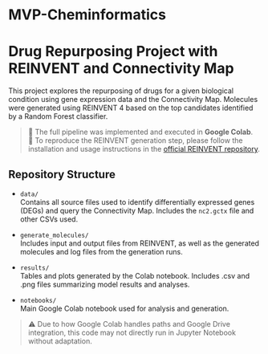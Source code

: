 # MVP-Cheminformatics

# Drug Repurposing Project with REINVENT and Connectivity Map

This project explores the repurposing of drugs for a given biological condition using gene expression data and the Connectivity Map. Molecules were generated using REINVENT 4 based on the top candidates identified by a Random Forest classifier.

> 🧪 The full pipeline was implemented and executed in **Google Colab**.  
> 📁 To reproduce the REINVENT generation step, please follow the installation and usage instructions in the [official REINVENT repository]([https://github.com/MolecularAI/Reinvent](https://github.com/MolecularAI/REINVENT4/tree/main)).

## Repository Structure

- `data/`  
  Contains all source files used to identify differentially expressed genes (DEGs) and query the Connectivity Map. Includes the `nc2.gctx` file and other CSVs used.

- `generate_molecules/`  
  Includes input and output files from REINVENT, as well as the generated molecules and log files from the generation runs.

- `results/`  
  Tables and plots generated by the Colab notebook. Includes .csv and .png files summarizing model results and analyses.

- `notebooks/`  
  Main Google Colab notebook used for analysis and generation.

> ⚠️ Due to how Google Colab handles paths and Google Drive integration, this code may not directly run in Jupyter Notebook without adaptation.

